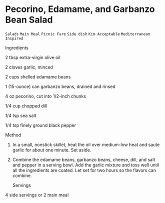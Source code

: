 # Pecorino, Edamame, and Garbanzo Bean Salad

`Salads` `Main Meal` `Picnic Fare` `Side dish` `Kim Acceptable` `Mediterranean Inspired`

 

  Ingredients  

  2 tbsp extra-virgin olive oil 

2 cloves garlic, minced 

2 cups shelled edamame beans 

1 (15-ounce) can garbanzo beans, drained and rinsed 

4 oz pecorino, cut into 1/2-inch chunks 

1/4 cup chopped dill 

1/4 tsp sea salt 

1/4 tsp finely ground black pepper

Method

1. In a small, nonstick skillet, heat the oil over medium-low heat and saute garlic for about one minute. Set aside.

2. Combine the edamame beans, garbanzo beans, cheese, dill, and salt and pepper in a serving bowl. Add the garlic mixture and toss well until all the ingredients are coated. Let set for two hours so the flavors can combine.  

   Servings  

  4 side servings or 2 main meal  

 
